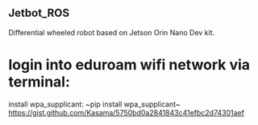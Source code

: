 ## Jetbot_ROS

Differential wheeled robot based on Jetson Orin Nano Dev kit.


# login into eduroam wifi network via terminal: 
install wpa_supplicant:
~pip install wpa_supplicant~
https://gist.github.com/Kasama/5750bd0a2841843c41efbc2d74301aef

